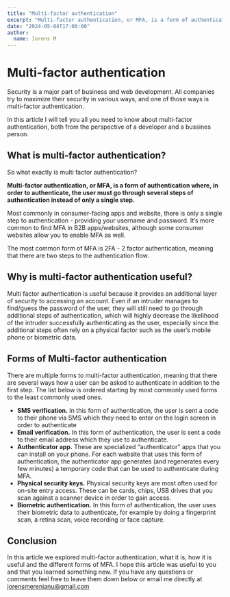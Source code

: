 ```yaml
---
title: "Multi-factor authentication"
excerpt: "Multi-factor authentication, or MFA, is a form of authentication where, in order to authenticate, the user must go through several steps of authentication instead of only a single step."
date: "2024-05-04T17:00:00"
author:
  name: Jorens M
---
```

# Multi-factor authentication
Security is a major part of business and web development. All companies try to maximize their security in various ways, and one of those ways is multi-factor authentication.

In this article I will tell you all you need to know about multi-factor authentication, both from the perspective of a developer and a bussines person.

## What is multi-factor authentication?
So what exactly is multi factor authentication?

**Multi-factor authentication, or MFA, is a form of authentication where, in order to authenticate, the user must go through several steps of authentication instead of only a single step.**

Most commonly in consumer-facing apps and website, there is only a single step to authentication - providing your username and password. It’s more common to find MFA in B2B apps/websites, although some consumer websites allow you to enable MFA as well.

The most common form of MFA is 2FA - 2 factor authentication, meaning that there are two steps to the authentication flow.

## Why is multi-factor authentication useful?

Multi factor authentication is useful because it provides an additional layer of security to accessing an account. Even if an intruder manages to find/guess the password of the user, they will still need to go through additional steps of authentication, which will highly decrease the likelihood of the intruder successfully authenticating as the user, especially since the additional steps often rely on a physical factor such as the user’s mobile phone or biometric data.

## Forms of Multi-factor authentication

There are multiple forms to multi-factor authentication, meaning that there are several ways how a user can be asked to authenticate in addition to the first step. The list below is ordered starting by most commonly used forms to the least commonly used ones.

 * **SMS verification.** In this form of authentication, the user is sent a code to their phone via SMS which they need to enter on the login screen in order to authenticate
 * **Email verification.** In this form of authentication, the user is sent a code to their email address which they use to authenticate.
 * **Authenticator app.** These are specialized “authenticator” apps that you can install on your phone. For each website that uses this form of authentication, the authenticator app generates (and regenerates every few minutes) a temporary code that can be used to authenticate during MFA.
 * **Physical security keys.** Physical security keys are most often used for on-site entry access. These can be cards, chips, USB drives that you scan against a scanner device in order to gain access.
 * **Biometric authentication.** In this form of authentication, the user uses their biometric data to authenticate, for example by doing a fingerprint scan, a retina scan, voice recording or face capture.

## Conclusion

In this article we explored multi-factor authentication, what it is, how it is useful and the different forms of MFA. I hope this article was useful to you and that you learned something new. If you have any questions or comments feel free to leave them down below or email me directly at jorensmerenjanu@gmail.com
